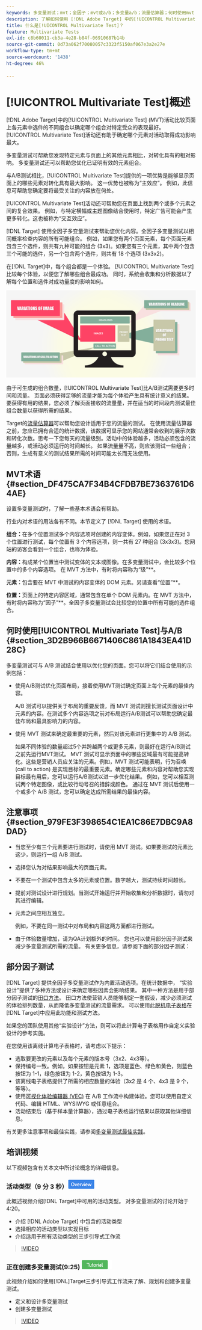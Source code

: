 ```yaml
---
keywords: 多变量测试；mvt；全因子；mvt或a/b；多变量a/b；流量估算器；何时使用mvt；mvt注意事项；多变量；部分因子；部分因子；全因子
description: 了解如何使用 [!DNL Adobe Target] 中的[!UICONTROL Multivariate Test] (MVT)来比较页面上元素中的选件组合，以确定哪个组合效果最佳。
title: 什么是[!UICONTROL Multivariate Test]？
feature: Multivariate Tests
exl-id: c8b60011-cb3a-4e28-b84f-06910687b14b
source-git-commit: 0d73a062f70080057c3323f5150af067e3a2e27e
workflow-type: tm+mt
source-wordcount: '1438'
ht-degree: 46%

---
```


# [!UICONTROL Multivariate Test]概述

[!DNL Adobe Target]中的[!UICONTROL Multivariate Test] (MVT)活动比较页面上各元素中选件的不同组合以确定哪个组合对特定受众的表现最好。 [!UICONTROL Multivariate Test]活动还有助于确定哪个元素对活动取得成功影响最大。

多变量测试可帮助您发现特定元素与页面上的其他元素相比，对转化具有的相对影响。 多变量测试还可以帮助您优化已证明有效的元素组合。

与A/B测试相比，[!UICONTROL Multivariate Test]提供的一项优势是能够显示页面上的哪些元素对转化具有最大影响。 这一优势也被称为“主效应”。 例如，此信息可帮助您确定要将最受关注的内容放在何处。

[!UICONTROL Multivariate Test]活动还可帮助您在页面上找到两个或多个元素之间的复合效果。 例如，与特定横幅或主题图像结合使用时，特定广告可能会产生更多转化。这也被称为“交互效应”。

[!DNL Target] 使用全因子多变量测试来帮助您优化内容。全因子多变量测试以相同概率检查内容的所有可能组合。 例如，如果您有两个页面元素，每个页面元素包含三个选件，则共有九种可能的组合 (3x3)。如果您有三个元素，其中两个包含三个可能的选件，另一个包含两个选件，则共有 18 个选项 (3x3x2)。

在[!DNL Target]中，每个组合都是一个体验。 [!UICONTROL Multivariate Test]比较每个体验，以便您了解哪些组合最成功。 同时，系统会收集和分析数据以了解每个位置和选件对成功量度的影响如何。

![多变量图像](assets/multivariate.png)

由于可生成的组合数量，[!UICONTROL Multivariate Test]比A/B测试需要更多时间和流量。 页面必须获得足够的流量才能为每个体验产生具有统计意义的结果。要获得有用的结果，您必须了解页面接收的流量量，并在适当的时间段内测试最佳组合数量以获得所需的结果。

Target的[流量估算器](/help/main/c-activities/c-multivariate-testing/t-create-multivariate-test/traffic-estimator.md#task_71AA6922AFD447EA8C5E610A78ABA714)可以帮助您设计适用于您的流量的测试。 在使用流量估算器之前，您应已拥有合适的统计数据，该数据可显示您的网站通常会收到的展示次数和转化次数。思考一下您每天的流量级别。活动中的体验越多，活动必须包含的流量越多，或活动必须运行的时间越长。 如果流量量不高，则应该测试一些组合；否则，生成有意义的测试结果所需的时间可能太长而无法使用。

## MVT术语 {#section_DF475CA7F34B4CFDB7BE7363761D64AE}

设置多变量测试时，了解一些基本术语会有帮助。

行业内对术语的用法各有不同。本节定义了 [!DNL Target] 使用的术语。

**组合：**&#x200B;在多个位置测试多个内容选项时创建的内容变体。例如，如果您正在对 3 个位置进行测试，每个位置有 3 个内容选项，则一共有 27 种组合 (3x3x3)。您网站的访客会看到一个组合，也称为体验。

**内容：**&#x200B;构成某个位置当中测试变体的文本或图像。在多变量测试中，会比较多个位置中的多个内容选项。 在 MVT 方法中，有时将内容称为“级”**。

**元素：**&#x200B;包含要在 MVT 中测试的内容变体的 DOM 元素。另请查看“位置”**。

**位置：**&#x200B;页面上的特定内容区域，通常包含在单个 DOM 元素内。在 MVT 方法中，有时将内容称为“因子”**。全因子多变量测试会比较您的位置中所有可能的选件组合。

## 何时使用[!UICONTROL Multivariate Test]与A/B {#section_3D2B966B6671406C861A1843EA41D28C}

多变量测试可与 A/B 测试结合使用以优化您的页面。您可以将它们结合使用的示例包括：

* 使用A/B测试优化页面布局，接着使用MVT测试确定页面上每个元素的最佳内容。

  A/B 测试可以提供关于布局的重要反馈，而 MVT 测试则擅长测试页面设计中元素的内容。在测试多个内容选项之前对布局运行A/B测试可以帮助您确定最佳布局和最具影响力的内容。

* 使用 MVT 测试来确定最重要的元素，然后对该元素进行更集中的 A/B 测试。

  如果不同体验的数量超过5个并跨越两个或更多元素，则最好在运行A/B测试之前先运行MVT测试。 MVT 测试可显示页面中的哪些区域最有可能提高转化。这些是营销人员应关注的元素。例如，MVT 测试可能表明，行为召唤 (call to action) 是实现目标的最重要元素。确定哪些元素和内容对帮助您实现目标最有用后，您可以运行A/B测试以进一步优化结果。 例如，您可以相互测试两个特定图像，或比较行动号召的措辞或颜色。 通过在 MVT 测试后使用一个或多个 A/B 测试，您可以确定达成所需结果的最佳内容。

## 注意事项 {#section_979FE3F398654C1EA1C86E7DBC9A8DAD}

* 当您至少有三个元素要进行测试时，请使用 MVT 测试。如果要测试的元素比这少，则运行一组 A/B 测试。
* 选择您认为对结果影响最大的页面元素。
* 不要在一个测试中包含太多的元素或位置。数字越大，测试持续时间越长。
* 提前对测试设计进行规划。当测试开始运行并开始收集和分析数据时，请勿对其进行编辑。
* 元素之间应相互独立。

  例如，不要在同一测试中对布局和内容这两方面都进行测试。

* 由于体验数量增加，请为QA计划额外的时间。 您也可以使用部分因子测试来减少多变量测试所需的流量。 有关更多信息，请参阅下面的部分因子测试：

## 部分因子测试

[!DNL Target] 提供全因子多变量测试作为内置活动选项。在统计数据中，
“实验设计”提供了多种方法或设计来确定哪些因素会影响结果。 其中一种方法是用于部分因子测试的[田口方法](https://en.wikipedia.org/wiki/Taguchi_methods)。 田口方法使营销人员能够制定一套假设，减少必须测试的体验排列数量，从而降低多变量测试的流量需求。 可以使用此[脱机电子表格](/help/main/assets/MVT-Taguchi-Partial-Factorial-Design-02102017.xlsx)在[!DNL Target]中应用此功能和测试方法。

如果您的团队使用其他“实验设计”方法，则可以将此计算电子表格用作自定义实验设计的参考实施。

在您使用该离线计算电子表格时，请考虑以下提示：

* 选取要更改的元素以及每个元素的版本号（3x2、4x3等）。
* 保持编号一致。例如，如果按钮是元素 1，选项是蓝色、绿色和黄色，则蓝色按钮为 1-1，绿色按钮为 1-2，黄色按钮为 1-3。
* 该离线电子表格提供了所需的相应数量的体验（3x2 是 4 个、4x3 是 9 个，等等）。
* 使用[可视化体验编辑器 (VEC)](/help/main/c-experiences/experiences.md) 在 A/B 工作流中构建体验。您可以使用自定义代码、编辑 HTML、WYSIWYG 或任意组合。
* 活动结束后（基于样本量计算器），通过电子表格运行结果以获取其他详细信息。

有关更多注意事项和最佳实践，请参阅[多变量测试最佳实践](/help/main/c-activities/c-multivariate-testing/best-practices.md#reference_53635817FFB741EF8C4E56CC70688EDD)。

## 培训视频

以下视频包含有关本文中所讨论概念的详细信息。

### 活动类型（9 分 3 秒）![概述徽章](/help/main/assets/overview.png)

此概述视频介绍[!DNL Target]中可用的活动类型。 对多变量测试的讨论开始于 4:20。

* 介绍 [!DNL Adobe Target] 中包含的活动类型
* 选择相应的活动类型以实现目标
* 介绍适用于所有活动类型的三步引导式工作流

>[!VIDEO](https://video.tv.adobe.com/v/17386)

### 正在创建多变量测试(9:25) ![教程徽章](/help/main/assets/tutorial.png)

此视频介绍如何使用[!DNL]Target三步引导式工作流来了解、规划和创建多变量测试。

* 定义和设计多变量测试
* 创建多变量测试

>[!VIDEO](https://video.tv.adobe.com/v/17395)

